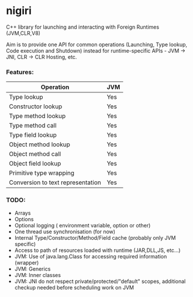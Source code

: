 # nigiri

C++ library for launching and interacting with Foreign Runtimes (JVM,CLR,V8)

Aim is to provide one API for common operations (Launching, Type lookup, Code execution and Shutdown) instead for runtime-specific APIs - JVM -> JNI, CLR -> CLR Hosting, etc.


### Features:

| Operation                         | JVM |
|-----------------------------------|-----|
| Type lookup                       | Yes |
| Constructor lookup                | Yes |
| Type method lookup                | Yes |
| Type method call                  | Yes |
| Type field lookup                 | Yes |
| Object method lookup              | Yes |
| Object method call                | Yes |
| Object field lookup               | Yes |
| Primitive type wrapping           | Yes |
| Conversion to text representation | Yes |

### TODO:

* Arrays
* Options
* Optional logging ( environment variable, option or other)
* One thread use synchronisation (for now)
* Internal Type/Constructor/Method/Field cache (probably only JVM specific)
* Access to path of resources loaded with runtime (JAR,DLL,JS, etc...)
* JVM: Use of java.lang.Class for accessing required information (wrapper)
* JVM: Generics
* JVM: Inner classes
* JVM: JNI do not respect private/protected/"default" scopes, additional checkup needed before scheduling work on JVM
